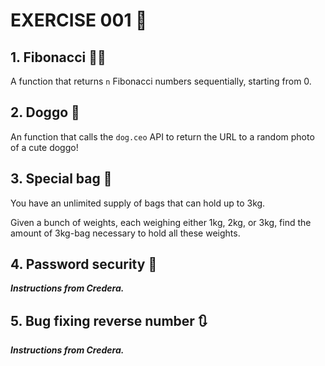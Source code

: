 # EXERCISE 001 🤩

## 1. Fibonacci 👨‍🔬

A function that returns `n` Fibonacci numbers sequentially, starting from 0.

## 2. Doggo 🐶

An function that calls the `dog.ceo` API to return the URL to a random photo of a cute doggo!

## 3. Special bag 👜

You have an unlimited supply of bags that can hold up to 3kg.

Given a bunch of weights, each weighing either 1kg, 2kg, or 3kg, find the amount of 3kg-bag necessary to hold all these weights.

## 4. Password security 🔐

***Instructions from Credera.***

## 5. Bug fixing reverse number 🔃

***Instructions from Credera.***
